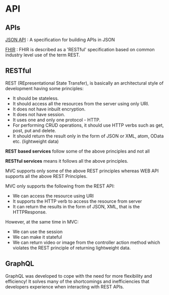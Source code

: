 # API

## APIs
[JSON API](https://jsonapi.org/format/)
: A specification for building APIs in JSON

[FHIR](https://www.hl7.org/fhir/http.html)
: FHIR is described as a 'RESTful' specification based on common industry level use of the term REST.

## RESTful
REST (REpresentational State Transfer), is basically an architectural style of development having some principles:

- It should be stateless.
- It should access all the resources from the server using only URI.
- It does not have inbuilt encryption.
- It does not have session.
- It uses one and only one protocol - HTTP.
- For performing CRUD operations, it should use HTTP verbs such as get, post, put and delete.
- It should return the result only in the form of JSON or XML, atom, OData etc. (lightweight data)

**REST based services** follow some of the above principles and not all

**RESTful services** means it follows all the above principles.

MVC supports only some of the above REST principles whereas WEB API supports all the above REST Principles.

MVC only supports the following from the REST API:

- We can access the resource using URI
- It supports the HTTP verb to access the resource from server
- It can return the results in the form of JSON, XML, that is the HTTPResponse.

However, at the same time in MVC:

- We can use the session
- We can make it stateful
- We can return video or image from the controller action method which violates the REST principle of returning lightweight data.

## GraphQL
GraphQL was developed to cope with the need for more flexibility and efficiency! It solves many of the shortcomings and inefficiencies that developers experience when interacting with REST APIs.